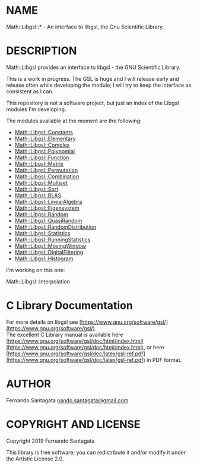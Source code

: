 NAME
====

Math::Libgsl::\* - An interface to libgsl, the Gnu Scientific Library.

DESCRIPTION
===========

Math::Libgsl provides an interface to libgsl - the GNU Scientific Library.

This is a work in progress. The GSL is huge and I will release early and release often while developing the module; I will try to keep the interface as consistent as I can.

This repository is not a software project, but just an index of the Libgsl modules I'm developing.

The modules available at the moment are the following:

* [Math::Libgsl::Constants](https://github.com/frithnanth/raku-Math-Libgsl-Constants)
* [Math::Libgsl::Elementary](https://github.com/frithnanth/raku-Math-Libgsl-Elementary)
* [Math::Libgsl::Complex](https://github.com/frithnanth/raku-Math-Libgsl-Complex)
* [Math::Libgsl::Polynomial](https://github.com/frithnanth/raku-Math-Libgsl-Polynomial)
* [Math::Libgsl::Function](https://github.com/frithnanth/raku-Math-Libgsl-Function)
* [Math::Libgsl::Matrix](https://github.com/frithnanth/raku-Math-Libgsl-Matrix)
* [Math::Libgsl::Permutation](https://github.com/frithnanth/raku-Math-Libgsl-Permutation)
* [Math::Libgsl::Combination](https://github.com/frithnanth/raku-Math-Libgsl-Combination)
* [Math::Libgsl::Multiset](https://github.com/frithnanth/raku-Math-Libgsl-Multiset)
* [Math::Libgsl::Sort](https://github.com/frithnanth/raku-Math-Libgsl-Sort)
* [Math::Libgsl::BLAS](https://github.com/frithnanth/raku-Math-Libgsl-BLAS)
* [Math::Libgsl::LinearAlgebra](https://github.com/frithnanth/raku-Math-Libgsl-LinearAlgebra)
* [Math::Libgsl::Eigensystem](https://github.com/frithnanth/raku-Math-Libgsl-Eigensystem)
* [Math::Libgsl::Random](https://github.com/frithnanth/raku-Math-Libgsl-Random)
* [Math::Libgsl::QuasiRandom](https://github.com/frithnanth/raku-Math-Libgsl-QuasiRandom)
* [Math::Libgsl::RandomDistribution](https://github.com/frithnanth/raku-Math-Libgsl-RandomDistribution)
* [Math::Libgsl::Statistics](https://github.com/frithnanth/raku-Math-Libgsl-Statistics)
* [Math::Libgsl::RunningStatistics](https://github.com/frithnanth/raku-Math-Libgsl-RunningStatistics)
* [Math::Libgsl::MovingWindow](https://github.com/frithnanth/raku-Math-Libgsl-MovingWindow)
* [Math::Libgsl::DigitalFiltering](https://github.com/frithnanth/raku-Math-Libgsl-DigitalFiltering)
* [Math::Libgsl::Histogram](https://github.com/frithnanth/raku-Math-Libgsl-Histogram)

I'm working on this one:

Math::Libgsl::Interpolation

C Library Documentation
=======================

For more details on libgsl see [https://www.gnu.org/software/gsl/](https://www.gnu.org/software/gsl/).  
The excellent C Library manual is available here [https://www.gnu.org/software/gsl/doc/html/index.html](https://www.gnu.org/software/gsl/doc/html/index.html), or here [https://www.gnu.org/software/gsl/doc/latex/gsl-ref.pdf](https://www.gnu.org/software/gsl/doc/latex/gsl-ref.pdf) in PDF format.

AUTHOR
======

Fernando Santagata <nando.santagata@gmail.com>

COPYRIGHT AND LICENSE
=====================

Copyright 2019 Fernando Santagata

This library is free software; you can redistribute it and/or modify it under the Artistic License 2.0.

